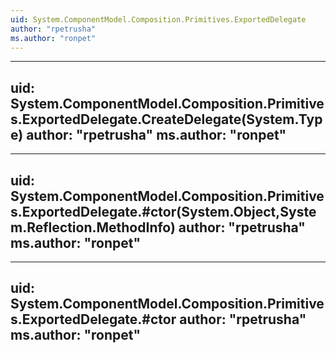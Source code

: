 ```yaml
---
uid: System.ComponentModel.Composition.Primitives.ExportedDelegate
author: "rpetrusha"
ms.author: "ronpet"
---
```


---
uid: System.ComponentModel.Composition.Primitives.ExportedDelegate.CreateDelegate(System.Type)
author: "rpetrusha"
ms.author: "ronpet"
---

---
uid: System.ComponentModel.Composition.Primitives.ExportedDelegate.#ctor(System.Object,System.Reflection.MethodInfo)
author: "rpetrusha"
ms.author: "ronpet"
---

---
uid: System.ComponentModel.Composition.Primitives.ExportedDelegate.#ctor
author: "rpetrusha"
ms.author: "ronpet"
---
